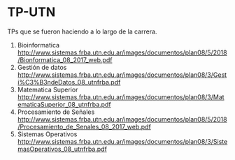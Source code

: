 # TP-UTN

TPs que se fueron haciendo a lo largo de la carrera.

1) Bioinformatica
http://www.sistemas.frba.utn.edu.ar/images/documentos/plan08/5/2018/Bionformatica_08_2017_web.pdf
2) Gestión de datos
http://www.sistemas.frba.utn.edu.ar/images/documentos/plan08/3/Gesti%C3%B3ndeDatos_08_utnfrba.pdf
3) Matematica Superior
http://www.sistemas.frba.utn.edu.ar/images/documentos/plan08/3/MatematicaSuperior_08_utnfrba.pdf
4) Procesamiento de Señales
http://www.sistemas.frba.utn.edu.ar/images/documentos/plan08/5/2018/Procesamiento_de_Senales_08_2017_web.pdf
5) Sistemas Operativos
http://www.sistemas.frba.utn.edu.ar/images/documentos/plan08/3/SistemasOperativos_08_utnfrba.pdf